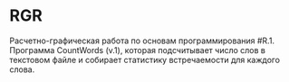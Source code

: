 # RGR
Расчетно-графическая работа по основам программирования #R.1. Программа CountWords (v.1), которая подсчитывает число слов в текстовом файле и собирает статистику встречаемости для каждого слова.
